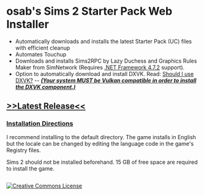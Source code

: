 # osab's Sims 2 Starter Pack Web Installer


- Automatically downloads and installs the latest Starter Pack (UC) files with efficient cleanup 
- Automates Touchup
- Downloads and installs Sims2RPC by Lazy Duchess and Graphics Rules Maker from SimNetwork (Requires <a href="https://dotnet.microsoft.com/en-us/download/dotnet-framework/net472">.NET Framework 4.7.2</a> support).
- Option to automatically download and install DXVK. Read: <a href="https://docs.google.com/document/d/1UT0HX3cO4xLft2KozGypU_N7ZcGQVr-54QD9asFsx5U/edit#heading=h.njuveoipg82w">Should I use DXVK?</a> 
-- <a href="https://github.com/skeeto/vulkan-test/releases/latest">***(Your system MUST be Vulkan compatible in order to install the DXVK component.)***</a>

## <a href="https://github.com/voicemxil/TS2-Starter-Pack-webinstall/releases">>>Latest Release<<</a>

### <a rel="guide" href="https://docs.google.com/document/d/1UT0HX3cO4xLft2KozGypU_N7ZcGQVr-54QD9asFsx5U/edit#heading=h.go5uggiu16vc">Installation Directions</a><br>
I recommend installing to the default directory. The game installs in English but the locale can be changed by editing the language code in the game's Registry files.

Sims 2 should not be installed beforehand. 15 GB of free space are required to install the game.

[<img src="https://discordapp.com/api/guilds/912700195249197086/widget.png?style=banner3" alt="">](https://discord.com/invite/zzjHj2jxHV)

<a rel="license" href="http://creativecommons.org/licenses/by-nc-sa/4.0/"><img alt="Creative Commons License" style="border-width:0" src="https://i.creativecommons.org/l/by-nc-sa/4.0/88x31.png" /></a><br />
